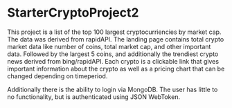 # StarterCryptoProject2
This project is a list of the top 100 largest cryptocurriencies by market cap. The data was derived from rapidAPI. The landing page contains total crypto market data like number of coins, total market cap, and other important data. Followed by the largest 5 coins, and additionally the trendiest crypto news derived from bing/rapidAPI. Each crypto is a clickable link that gives important information about the crypto as well as a pricing chart that can be changed depending on timeperiod.  

Additionally there is the ability to login via MongoDB. The user has little to no functionality, but is authenticated using JSON WebToken.
